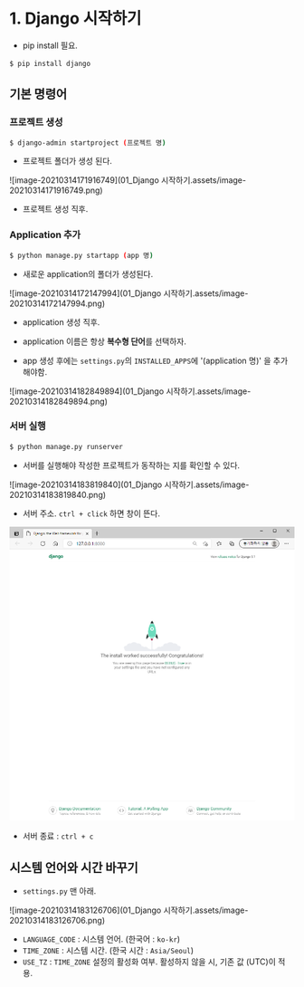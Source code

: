# 1. Django 시작하기

* pip install 필요.

```bash
$ pip install django
```



## 기본 명령어

### 프로젝트 생성

```bash
$ django-admin startproject (프로젝트 명)
```

* 프로젝트 폴더가 생성 된다.

![image-20210314171916749](01_Django 시작하기.assets/image-20210314171916749.png)

* 프로젝트 생성 직후.



### Application 추가

```bash
$ python manage.py startapp (app 명)
```

* 새로운 application의 폴더가 생성된다.

![image-20210314172147994](01_Django 시작하기.assets/image-20210314172147994.png)

* application 생성 직후.

* application 이름은 항상 **복수형 단어**를 선택하자.
* app 생성 후에는 `settings.py`의 `INSTALLED_APPS`에 '(application 명)' 을 추가해야함.

![image-20210314182849894](01_Django 시작하기.assets/image-20210314182849894.png)



### 서버 실행

```bash
$ python manage.py runserver
```

* 서버를 실행해야 작성한 프로젝트가 동작하는 지를 확인할 수 있다.

![image-20210314183819840](01_Django 시작하기.assets/image-20210314183819840.png)

* 서버 주소. `ctrl + click` 하면 창이 뜬다.

<img src="01_Django 시작하기.assets/image-20210314183926777.png" alt="image-20210314183926777"  />

* 서버 종료 : `ctrl + c`





## 시스템 언어와 시간 바꾸기

* `settings.py` 맨 아래.

![image-20210314183126706](01_Django 시작하기.assets/image-20210314183126706.png)

* `LANGUAGE_CODE` : 시스템 언어. (한국어 : `ko-kr`)
* `TIME_ZONE` : 시스템 시간. (한국 시간 : `Asia/Seoul`)
* `USE_TZ` : `TIME_ZONE` 설정의 활성화 여부. 활성하지 않을 시, 기존 값 (UTC)이 적용.